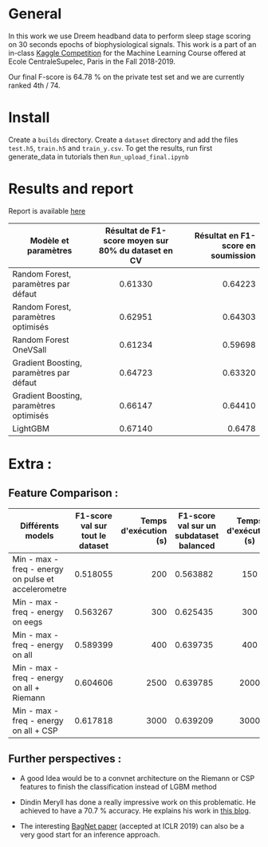 # General

In this work we  use Dreem headband data to perform sleep stage scoring on 30 seconds epochs of biophysiological signals.
This work is  a part of an in-class [Kaggle Competition](https://www.kaggle.com/c/dreem-sleep-stages) for the Machine
Learning Course offered at Ecole CentraleSupelec, Paris in the Fall 2018-2019.



Our final F-score is 64.78 % on the private test set and we are currently ranked 4th / 74.


# Install
Create a `builds` directory.
Create a `dataset` directory and add the files `test.h5`, `train.h5` and `train_y.csv`.
To get the results, run first generate_data in tutorials then `Run_upload_final.ipynb`

# Results and report

Report is available [here](https://github.com/AdrienBenamira/Dreem_project_2019_MLC/blob/master/Rapport.ipynb)



|Modèle et paramètres | Résultat de F1-score moyen sur 80% du dataset en CV | Résultat en F1-score en soumission |
| ------------- |:-------------:| -----:|
|Random Forest, paramètres par défaut | 0.61330 | 0.64223 |
|Random Forest, paramètres optimisés | 0.62951 | 0.64303 |
|Random Forest OneVSall | 0.61234 | 0.59698 |
|Gradient Boosting, paramètres par défaut| 0.64723 | 0.63320 |
|Gradient Boosting, paramètres optimisés | 0.66147 | 0.64410 |
|LightGBM | 0.67140 | 0.6478 |



# Extra :

## Feature Comparison :

Différents models | F1-score val sur tout le dataset | Temps d'exécution (s) |F1-score val sur un subdataset balanced | Temps d'exécution (s) |
| ------------- |:-------------:| -----:|------------- |:-------------:|
 |Min - max - freq - energy on pulse et accelerometre|0.518055 |200 |0.563882 |150 |
 |Min - max - freq - energy on eegs |0.563267 |300 |0.625435 |300 |
 |Min - max - freq - energy on all|0.589399 |400 |0.639735 |400 |
 |Min - max - freq - energy on all + Riemann|0.604606 |2500 |0.639785 |2000 |
 |Min - max - freq - energy on all + CSP |0.617818 |3000 |0.639209 |3000 |

 ## Further perspectives :

 * A good Idea would be to a convnet architecture on the Riemann or CSP features to finish the classification
 instead of LGBM method
 * Dindin Meryll has done a really impressive work on this problematic. He achieved to have a 70.7 % accuracy.
 He explains his work in [this blog](https://towardsdatascience.com/my-sweet-dreams-about-automatic-sleep-stage-classification-414128441728?fbclid=IwAR0ROZvlMFr1NY2wmtF-xqlOrpYbbxgUFXo_iILtnQLuhfP6ACM2xIlZFrA).

  * The interesting [BagNet paper](https://openreview.net/forum?id=SkfMWhAqYQ) (accepted at ICLR 2019)
  can also be a very good start for an inference approach.



